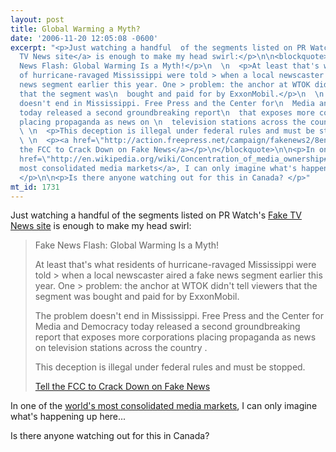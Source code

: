 ```yaml
---
layout: post
title: Global Warming a Myth?
date: '2006-11-20 12:05:08 -0600'
excerpt: "<p>Just watching a handful  of the segments listed on PR Watch's <a href=\"http://www.prwatch.org/fakenews/execsummary\">Fake
  TV News site</a> is enough to make my head swirl:</p>\n\n<blockquote>\n  <p>Fake
  News Flash: Global Warming Is a Myth!</p>\n  \n  <p>At least that's what residents
  of hurricane-ravaged Mississippi were told > when a local newscaster aired a fake
  news segment earlier this year. One > problem: the anchor at WTOK didn't tell viewers
  that the segment was\n  bought and paid for by ExxonMobil.</p>\n  \n  <p>The problem
  doesn't end in Mississippi. Free Press and the Center for\n  Media and Democracy
  today released a second groundbreaking report\n  that exposes more corporations
  placing propaganda as news on \n  television stations across the country .</p>\n
  \ \n  <p>This deception is illegal under federal rules and must be stopped.</p>\n
  \ \n  <p><a href=\"http://action.freepress.net/campaign/fakenews2/8engi5i49jbdkkt?\">Tell
  the FCC to Crack Down on Fake News</a></p>\n</blockquote>\n\n<p>In one of the <a
  href=\"http://en.wikipedia.org/wiki/Concentration_of_media_ownership#Canada\">world's
  most consolidated media markets</a>, I can only imagine what's happening up here...
  </p>\n\n<p>Is there anyone watching out for this in Canada? </p>"
mt_id: 1731
---
```

<p>Just watching a handful  of the segments listed on PR Watch's <a href="http://www.prwatch.org/fakenews/execsummary">Fake TV News site</a> is enough to make my head swirl:</p>

<blockquote>
  <p>Fake News Flash: Global Warming Is a Myth!</p>
  
  <p>At least that's what residents of hurricane-ravaged Mississippi were told > when a local newscaster aired a fake news segment earlier this year. One > problem: the anchor at WTOK didn't tell viewers that the segment was
  bought and paid for by ExxonMobil.</p>
  
  <p>The problem doesn't end in Mississippi. Free Press and the Center for
  Media and Democracy today released a second groundbreaking report
  that exposes more corporations placing propaganda as news on 
  television stations across the country .</p>
  
  <p>This deception is illegal under federal rules and must be stopped.</p>
  
  <p><a href="http://action.freepress.net/campaign/fakenews2/8engi5i49jbdkkt?">Tell the FCC to Crack Down on Fake News</a></p>
</blockquote>

<p>In one of the <a href="http://en.wikipedia.org/wiki/Concentration_of_media_ownership#Canada">world's most consolidated media markets</a>, I can only imagine what's happening up here... </p>

<p>Is there anyone watching out for this in Canada? 
<!--break--></p>
